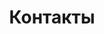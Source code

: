 ---
layout: contacts.pug

title: Контакты
description: Связаться с нами по любому вопросу можно с 8:00 до 23:00 каждый день.

contacts:
  - title: Генеральный директор
    description: Матаис Александр Геннадьевич
    phone: '+79111540457'
  
  - title: Технолог производства
    description: Исаенков Владислав Викторович
    phone: '+79516616511'
  
  - title: Адрес  и телефон производства
    description: Санкт-Петербург, ул. Планерная, д. 49
    phone: '+78123071141'

hero: |
  ## Наши <br> контакты

  Связаться с нами по любому вопросу можно с 8:00 до 23:00 каждый день.
---